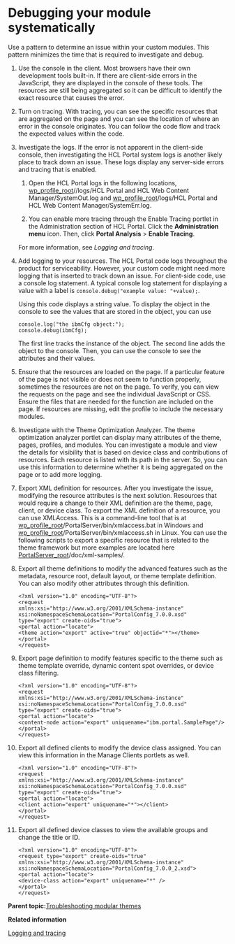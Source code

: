 # Debugging your module systematically

Use a pattern to determine an issue within your custom modules. This pattern minimizes the time that is required to investigate and debug.

1.  Use the console in the client. Most browsers have their own development tools built-in. If there are client-side errors in the JavaScript, they are displayed in the console of these tools. The resources are still being aggregated so it can be difficult to identify the exact resource that causes the error.

2.  Turn on tracing. With tracing, you can see the specific resources that are aggregated on the page and you can see the location of where an error in the console originates. You can follow the code flow and track the expected values within the code.

3.  Investigate the logs. If the error is not apparent in the client-side console, then investigating the HCL Portal system logs is another likely place to track down an issue. These logs display any server-side errors and tracing that is enabled.

    1.  Open the HCL Portal logs in the following locations, [wp\_profile\_root](../reference/wpsdirstr.md#wp_profile_root)//logs/HCL Portal and HCL Web Content Manager/SystemOut.log and [wp\_profile\_root](../reference/wpsdirstr.md#wp_profile_root)/logs/HCL Portal and HCL Web Content Manager/SystemErr.log.

    2.  You can enable more tracing through the Enable Tracing portlet in the Administration section of HCL Portal. Click the **Administration menu** icon. Then, click **Portal Analysis** \> **Enable Tracing**.

    For more information, see *Logging and tracing*.

4.  Add logging to your resources. The HCL Portal code logs throughout the product for serviceability. However, your custom code might need more logging that is inserted to track down an issue. For client-side code, use a console log statement. A typical console log statement for displaying a value with a label is `console.debug("example value: "+value);`.

    Using this code displays a string value. To display the object in the console to see the values that are stored in the object, you can use

    ```
    console.log("the ibmCfg object:");
    console.debug(ibmCfg);
    ```

    The first line tracks the instance of the object. The second line adds the object to the console. Then, you can use the console to see the attributes and their values.

5.  Ensure that the resources are loaded on the page. If a particular feature of the page is not visible or does not seem to function properly, sometimes the resources are not on the page. To verify, you can view the requests on the page and see the individual JavaScript or CSS. Ensure the files that are needed for the function are included on the page. If resources are missing, edit the profile to include the necessary modules.

6.  Investigate with the Theme Optimization Analyzer. The theme optimization analyzer portlet can display many attributes of the theme, pages, profiles, and modules. You can investigate a module and view the details for visibility that is based on device class and contributions of resources. Each resource is listed with its path in the server. So, you can use this information to determine whether it is being aggregated on the page or to add more logging.

7.  Export XML definition for resources. After you investigate the issue, modifying the resource attributes is the next solution. Resources that would require a change to their XML definition are the theme, page, client, or device class. To export the XML definition of a resource, you can use XMLAccess. This is a command-line tool that is at [wp\_profile\_root](../reference/wpsdirstr.md#wp_profile_root)/PortalServer/bin/xmlaccess.bat in Windows and [wp\_profile\_root](../reference/wpsdirstr.md#wp_profile_root)/PortalServer/bin/xmlaccess.sh in Linux. You can use the following scripts to export a specific resource that is related to the theme framework but more examples are located here [PortalServer\_root](../reference/wpsdirstr.md#wp_root)/doc/xml-samples/.

8.  Export all theme definitions to modify the advanced features such as the metadata, resource root, default layout, or theme template definition. You can also modify other attributes through this definition.

    ```
    <?xml version="1.0" encoding="UTF-8"?>
    <request 
    xmlns:xsi="http://www.w3.org/2001/XMLSchema-instance" xsi:noNamespaceSchemaLocation="PortalConfig_7.0.0.xsd"
    type="export" create-oids="true">
    <portal action="locate">
    <theme action="export" active="true" objectid="*"></theme>
    </portal>
    </request>
    ```

9.  Export page definition to modify features specific to the theme such as theme template override, dynamic content spot overrides, or device class filtering.

    ```
    <?xml version="1.0" encoding="UTF-8"?>
    <request 
    xmlns:xsi="http://www.w3.org/2001/XMLSchema-instance" xsi:noNamespaceSchemaLocation="PortalConfig_7.0.0.xsd"
    type="export" create-oids="true">
    <portal action="locate">
    <content-node action="export" uniquename="ibm.portal.SamplePage"/>
    </portal>
    </request>
    ```

10. Export all defined clients to modify the device class assigned. You can view this information in the Manage Clients portlets as well.

    ```
    <?xml version="1.0" encoding="UTF-8"?>
    <request 
    xmlns:xsi="http://www.w3.org/2001/XMLSchema-instance" xsi:noNamespaceSchemaLocation="PortalConfig_7.0.0.xsd"
    type="export" create-oids="true">
    <portal action="locate">
    <client action="export" uniquename="*"></client>
    </portal>
    </request>
    ```

11. Export all defined device classes to view the available groups and change the title or ID.

    ```
    <?xml version="1.0" encoding="UTF-8"?>
    <request type="export" create-oids="true"
    xmlns:xsi="http://www.w3.org/2001/XMLSchema-instance"
    xsi:noNamespaceSchemaLocation="PortalConfig_7.0.0_2.xsd">
    <portal action="locate">
    <device-class action="export" uniquename="*" />
    </portal>	
    </request>
    ```


**Parent topic:**[Troubleshooting modular themes](../dev-theme/themeopt_mod_debug_ovr.md)

**Related information**  


[Logging and tracing](../trouble/pd_intr_logs.md)

